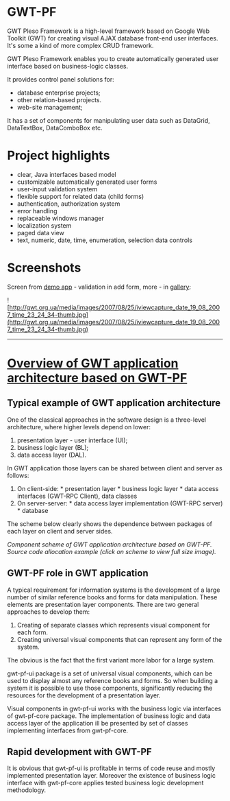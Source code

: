 # GWT-PF #
GWT Pleso Framework is a high-level framework based on Google Web Toolkit (GWT) for creating visual AJAX database front-end user interfaces. It's some a kind of more complex CRUD framework.

GWT Pleso Framework enables you to create automatically generated user interface based on business-logic classes.

It provides control panel solutions for:
  * database enterprise projects;
  * other relation-based projects.
  * web-site management;

It has a set of components for manipulating user data such as DataGrid, DataTextBox, DataComboBox etc.

# Project highlights #
  * clear, Java interfaces based model
  * customizable automatically generated user forms
  * user-input validation system
  * flexible support for related data (child forms)
  * authentication, authorization system
  * error handling
  * replaceable windows manager
  * localization system
  * paged data view
  * text, numeric, date, time, enumeration, selection data controls

# Screenshots #
Screen from [demo app](http://gwt.org.ua/en/demo-app/) - validation in add form, more - in [gallery](http://gwt.org.ua/en/gallery/gwt-pf-demo-screenshots/):

![http://gwt.org.ua/media/images/2007/08/25/iviewcapture_date_19_08_2007_time_23_24_34-thumb.jpg](http://gwt.org.ua/media/images/2007/08/25/iviewcapture_date_19_08_2007_time_23_24_34-thumb.jpg)


---


# [Overview of GWT application architecture based on GWT-PF](http://gwt.org.ua/en/documentation/architecture/) #

## Typical example of GWT application architecture ##

One of the classical approaches in the software design is a three-level architecture, where higher levels depend on lower:
  1. presentation layer - user interface (UI);
  1. business logic layer (BL);
  1. data access layer (DAL).

In GWT application those layers can be shared between client and server as follows:
  1. On client-side:
    * presentation layer
    * business logic layer
    * data access interfaces (GWT-RPC Client), data classes
  1. On server-server:
    * data access layer implementation (GWT-RPC server)
    * database

The scheme below clearly shows the dependence between packages of each layer on client and server sides.

_Component scheme of GWT application architecture based on GWT-PF. Source code allocation example (click on scheme to view full size image)._
![![](http://gwt.org.ua/media/images/2007-11/gwt-pf-diagram_overview_en_small.jpg)](http://gwt.org.ua/media/images/2007-11/gwt-pf-diagram_overview_en.jpg)


## GWT-PF role in GWT application ##

A typical requirement for information systems is the development of a large number of similar reference books and forms for data manipulation. These elements are presentation layer components. There are two general approaches to develop them:

  1. Creating of separate classes which represents visual component for each form.
  1. Creating universal visual components that can represent any form of the system.

The obvious is the fact that the first variant more labor for a large system.

gwt-pf-ui package is a set of universal visual components, which can be used to display almost any reference books and forms. So when building a system it is possible to use those components, significantly reducing the resources for the development of a presentation layer.

Visual components in gwt-pf-ui works with the business logic via interfaces of gwt-pf-core package. The implementation of business logic and data access layer of the application ill be presented by set of classes implementing interfaces from gwt-pf-core.


## Rapid development with GWT-PF ##

It is obvious that gwt-pf-ui is profitable in terms of code reuse and mostly implemented presentation layer. Moreover the existence of business logic interface with gwt-pf-core applies tested business logic development methodology.